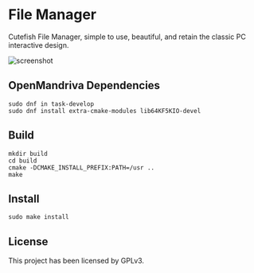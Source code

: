 # File Manager

Cutefish File Manager, simple to use, beautiful, and retain the classic PC interactive design. 

![screenshot](screenshots/Screenshot_20211025_151224.png)

## OpenMandriva Dependencies

```shell
sudo dnf in task-develop
sudo dnf install extra-cmake-modules lib64KF5KIO-devel

```

## Build

```shell
mkdir build
cd build
cmake -DCMAKE_INSTALL_PREFIX:PATH=/usr ..
make
```

## Install

```shell
sudo make install
```

## License

This project has been licensed by GPLv3.
